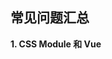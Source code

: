 ## 常见问题汇总

**1. CSS Module 和 Vue <style> 的 scoped 属性有啥异同？**

这是个相当好的问题，看的仔细的同学发现项目中都使用的是 CSS Module，没有提 scoped 属性。在这里给大家做下总结：

- 相同点

  两者都是为了解决 CSS 类名相互干扰的问题，也就是大家常说的“作用域”问题。使用两种方案都可以达到类似效果，但是两者的区别也很明显。

- 不同点

  1. CSS Module 是所有组件化框架都支持的技术方案，他不属于某个框架的私有属性。而 scoped 是 Vue 框架的私有属性。
  2. CSS Module 的工作原理直白的讲就是把一个类名做 md5 ，然后在引用的时候直接使用 md5 字符串，进而保证相同的类名根据不同的路径和组件名称得到不同的 md5 值，保证了最终的类名隔离。而 scoped 的做法是做命名空间限制，也就是说每个组件就是一个命名空间，每个命名空间拥有不同的类名（md5）,然后每个下面的类名都会挂在这个命名空间下进而达到隔离。
  3. 对于父组件声明的类名，在子组件内，CSS Module 是不处理的，想用必须显示调用类名($style.类名)，而使用了 scoped 的因为是命名空间的方式，所以子组件依然有效。

大家如有疑问欢迎补充。

**2. 为啥我们的项目中没有用到 render 函数？**

虽然 Vue 在高版本中借鉴了 React 的写法支持了 render 函数，但是大多数项目不需要这样做。关于 render 函数请先看官方的解释 [render函数](https://cn.vuejs.org/v2/guide/render-function.html)。

在此也给大家做下较容易理解的解释：

- Vue 可以使用 template 或者 render 函数管理 HTML 内容，而 template 是常规的做法，因为 render 对开发者的要求比较高，需要对 Vue 的 API 非常了解，不然弄巧成拙。
- 使用 template 所见即所得，再结合预编译工具更容易开发和调试、用最简单的方式完成任务不是很好吗？也更适合团队的需要。

**3. Atom 常用插件**

1. Emmet，用来快速生成HTML片段，比如输入ul>li*3可以快速生成

```html
<ul>
  <li></li>
  <li></li>
  <li></li>
</ul>
```

[详细地址](https://atom.io/packages/emmet)，[Emmet教程](https://docs.emmet.io/cheat-sheet/)

2. Snippets， 用来处理代码片段的模板输出，[详细地址](https://atom.io/packages/snippets)
3. Tree View，文件浏览器，[详细地址](https://atom.io/packages/tree-view)
4. file icons，文件识别图标，使用这个插件会让你的编辑器显示对应的图标，[详细地址](https://atom.io/packages/file-icons)
5. language-javascript-jsx，jsx语法高亮 ，[详细地址](https://atom.io/packages/language-javascript-jsx)
6. language-vue，vue语法高亮，[详细地址](https://atom.io/packages/language-vue)
7. linter-eslint，eslint插件，[详细地址](https://atom.io/packages/linter-eslint)
8. vue-snippets，vue代码片段，[详细地址](https://atom.io/packages/vue-snippets)
9. pigments，颜色显示器，[详细地址](https://atom.io/packages/pigments)

**4. px2rem-loader的参数配置问题**

有的同学对px2rem-loader的参数配置有疑问，我们一共使用了2个参数 remUnit 和 remPrecision 。第一个表示默认的 html 的 fontSize，第二个是 px 转 rem 后小数精度。那为什么我把 remUnit 默认设置为 40 呢？

整个自适应方案分成两部分：

1、 viewport 自动计算并生成 viewport 。

2、 px2rem-loader 把 css 文件中 px 转换成 rem 。

其中 px2rem-loader 对 remUnit 的默认值是 75 。viewport 的计算是以 iphone 5s的设计尺寸来计算的。所以按照 ihpone 5s 的设计尺寸算出来 html 的 fontSize 是 40px。我们需要让 px2rem-loader 的基础单位是 40 。

如果我的设计尺寸变了怎么办？比如我是 iphone 6 。

很简单，现有的项目直接在Chrome模拟器选择 iphone 6，查看下 html 的 fontSize 是多少，把那个值设置到 remUnit，然后去 viewport 把 320 改成对应的值就好了。就这么简单，神奇不神奇。

**5. 导航的选中问题**

之前为了保持和京东的一致，在设计上也是采用的静态导航，但是因为图片不好裁剪，没有细致的说明，现在补充下：

导航这块其实非常简单，有两种思路：

1、 使用课程中的 img 方法。每个 router-link 下放置两个 img 标签（课程中用了一个），两个 img 分别代表未激活的状态图片、激活的状态图片，要知道 router-link 本身提供了激活状态的，即用户点击之后会在当前的链接上增加两个类 router-link-exact-active router-link-active (这两个类有什么区别另说)。所以只要结合 css 的 nth-child  就可以很容易的对应显示两种不同的图片。

2、 使用背景图的方式。如果觉得 img 标签的方式很麻烦，可以结合两个 router-link-exact-active router-link-active 切换链接的背景图也是不错的选择。

**6. router-link-exact-active 和 router-link-active 的区别**

这块的内容其实官方文档说的很清楚，[router-link](https://router.vuejs.org/zh-cn/api/router-link.html)，仔细看 exact 选项，默认是 false。也就是说默认不是精确匹配的。

>>"是否激活" 默认类名的依据是 inclusive match （全包含匹配）。 举个例子，如果当前的路径是 /a 开头的，那么 <code><router-link to="/a"> </code>也会被设置 CSS 类名。按照这个规则，每个路由都会激活<code><router-link to="/"></code>

这是官方的原话，我给翻译下：默认的 router-link 是非精确匹配，当你的路由是 /a 时，除了 /a 的链接被激活，链接为 / 的也被激活，那这时候的表现是 /a 的链接有两个类，一个是 router-link-exact-active，一个是 router-link-active。而 / 的链接只有 router-link-active 类。如果开启了 exact 模式，/ 的链接不会被激活。


**7. windows下安装nvm无法切换node版本**

查看这篇博客[nvm安装显示node无效](https://blog.csdn.net/Quincylk/article/details/78249235)
